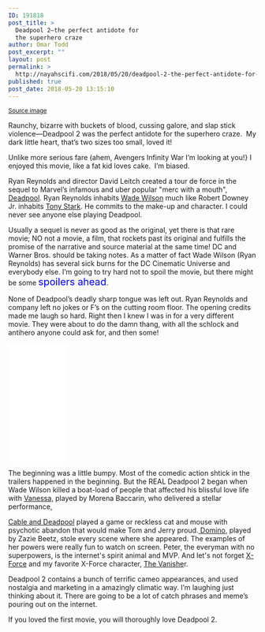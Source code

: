 ```yaml
---
ID: 191818
post_title: >
  Deadpool 2—the perfect antidote for
  the superhero craze
author: Omar Todd
post_excerpt: ""
layout: post
permalink: >
  http://nayahscifi.com/2018/05/20/deadpool-2-the-perfect-antidote-for-the-superhero-craze/
published: true
post_date: 2018-05-20 13:15:10
---
```

<span style="font-size: 12px;"><a href="https://wallpapersite.com/movies/deadpool-2-domino-deadpool-cable-josh-brolin-zazie-beetz-13121.html">Source image
</a></span>

Raunchy, bizarre with buckets of blood, cussing galore, and slap stick violence—Deadpool 2 was the perfect antidote for the superhero craze.  My dark little heart, that’s two sizes too small, loved it!
<p class="p1">Unlike more serious fare (ahem, Avengers Infinity War I’m looking at you!} I enjoyed this movie, like a fat kid loves cake.<span class="Apple-converted-space">  </span>I’m biased.</p>
<p class="p1">Ryan Reynolds and director David Leitch created a tour de force in the sequel to Marvel’s infamous and uber popular "merc with a mouth", <a href="https://en.wikipedia.org/wiki/Deadpool_(film)">Deadpool</a>. Ryan Reynolds inhabits <a href="https://en.wikipedia.org/wiki/Deadpool">Wade Wilson</a> much like Robert Downey Jr. inhabits <a href="https://en.wikipedia.org/wiki/Iron_Man">Tony Stark</a>. He commits to the make-up and character. I could never see anyone else playing Deadpool.</p>
<p class="p1">Usually a sequel is never as good as the original, yet there is that rare movie; NO not a movie, a film, that rockets past its original and fulfills the promise of the narrative and source material at the same time! DC and Warner Bros. should be taking notes. As a matter of fact Wade Wilson (Ryan Reynolds) has several sick burns for the DC Cinematic Universe and everybody else. I’m going to try hard not to spoil the movie, but there might be some <span style="font-size: 20px; color: #0000ff;">spoilers ahead</span>.</p>
<p class="p1">None of Deadpool’s deadly sharp tongue was left out.<span class="Apple-converted-space"> </span>Ryan Reynolds and company left no jokes or F’s on the cutting room floor. The opening credits made me laugh so hard. Right then I knew I was in for a very different movie. They were about to do the damn thang, with all the schlock and antihero anyone could ask for, and then some!</p>
<iframe style="width: 120px; height: 240px;" src="//ws-na.amazon-adsystem.com/widgets/q?ServiceVersion=20070822&amp;OneJS=1&amp;Operation=GetAdHtml&amp;MarketPlace=US&amp;source=ss&amp;ref=as_ss_li_til&amp;ad_type=product_link&amp;tracking_id=nayah099-20&amp;marketplace=amazon&amp;region=US&amp;placement=B07CQ4Z8K1&amp;asins=B07CQ4Z8K1&amp;linkId=64d02ad539f318ad9bfa6037e0e06081&amp;show_border=true&amp;link_opens_in_new_window=true" width="300" height="150" frameborder="0" marginwidth="0" marginheight="0" scrolling="no"></iframe>
<p class="p1">The beginning was a little bumpy. Most of the comedic action shtick in the trailers happened in the beginning. But the REAL Deadpool 2 began when Wade Wilson killed a boat-load of people that affected his blissful love life with <a href="https://en.wikipedia.org/wiki/Copycat_(Marvel_Comics)">Vanessa,</a> played by Morena Baccarin, who delivered a stellar performance,</p>
<p class="p1"><a href="https://en.wikipedia.org/wiki/Cable_%26_Deadpool">Cable and Deadpool</a> played a game or reckless cat and mouse with psychotic abandon that would make Tom and Jerry proud.<a href="https://en.wikipedia.org/wiki/Domino_(comics)"> Domino</a>, played by Zazie Beetz, stole every scene where she appeared. The examples of her powers were really fun to watch on screen. Peter, the everyman with no superpowers, is the internet's spirit animal and MVP. And let's not forget <a href="https://en.wikipedia.org/wiki/X-Force">X-Force</a> and my favorite X-Force character, <a href="https://en.wikipedia.org/wiki/Vanisher">The Vanishe</a>r.</p>
Deadpool 2 contains a bunch of terrific cameo appearances, and used nostalgia and marketing in a amazingly climatic way. I’m laughing just thinking about it. There are going to be a lot of catch phrases and meme’s pouring out on the internet.

If you loved the first movie, you will thoroughly love Deadpool 2.

&nbsp;

&nbsp;